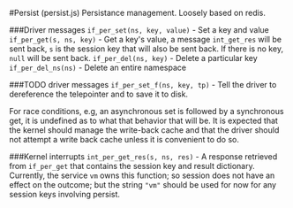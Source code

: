 #Persist (persist.js)
Persistance management. Loosely based on redis.

###Driver messages
`if_per_set(ns, key, value)` - Set a key and value
`if_per_get(s, ns, key)` - Get a key's value, a message `int_get_res` will be sent back, `s` is the session key that will also be sent back. If there is no key, `null` will be sent back.
`if_per_del(ns, key)` - Delete a particular key
`if_per_del_ns(ns)` - Delete an entire namespace

###TODO driver messages
`if_per_set_f(ns, key, tp)` - Tell the driver to dereference the telepointer and to save it to disk.

For race conditions, e.g, an asynchronous set is followed by a synchronous get, it is undefined as to what that behavior that will be.
It is expected that the kernel should manage the write-back cache and that the driver should not attempt a write back cache unless
it is convenient to do so.

###Kernel interrupts
`int_per_get_res(s, ns, res)` - A response retrieved from `if_per_get` that contains the session key and result dictionary. Currently,
the service `vm` owns this function; so session does not have an effect on the outcome; but the string `"vm"` should be used for now for any
session keys involving persist.
